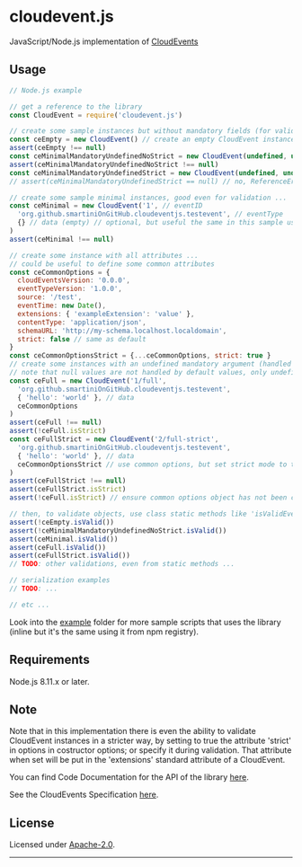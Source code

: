 # cloudevent.js

JavaScript/Node.js implementation of [CloudEvents](http://cloudevents.io/)


## Usage

```js
// Node.js example

// get a reference to the library
const CloudEvent = require('cloudevent.js')

// create some sample instances but without mandatory fields (for validation) ...
const ceEmpty = new CloudEvent() // create an empty CloudEvent instance (not valid for the validator, even in default case, when strict mode flag is disabled)
assert(ceEmpty !== null)
const ceMinimalMandatoryUndefinedNoStrict = new CloudEvent(undefined, undefined, undefined, { strict: false }) // expected success
assert(ceMinimalMandatoryUndefinedNoStrict !== null)
const ceMinimalMandatoryUndefinedStrict = new CloudEvent(undefined, undefined, undefined, { strict: true }) // expected failure
// assert(ceMinimalMandatoryUndefinedStrict == null) // no, ReferenceError: ceMinimalMandatoryUndefinedStrict is not defined

// create some sample minimal instances, good even for validation ...
const ceMinimal = new CloudEvent('1', // eventID
  'org.github.smartiniOnGitHub.cloudeventjs.testevent', // eventType
  {} // data (empty) // optional, but useful the same in this sample usage
)
assert(ceMinimal !== null)

// create some instance with all attributes ...
// could be useful to define some common attributes
const ceCommonOptions = {
  cloudEventsVersion: '0.0.0',
  eventTypeVersion: '1.0.0',
  source: '/test',
  eventTime: new Date(),
  extensions: { 'exampleExtension': 'value' },
  contentType: 'application/json',
  schemaURL: 'http://my-schema.localhost.localdomain',
  strict: false // same as default
}
const ceCommonOptionsStrict = {...ceCommonOptions, strict: true }
// create some instances with an undefined mandatory argument (handled by defaults), but with strict flag disabled: expected success ...
// note that null values are not handled by default values, only undefined values ...
const ceFull = new CloudEvent('1/full',
  'org.github.smartiniOnGitHub.cloudeventjs.testevent',
  { 'hello': 'world' }, // data
  ceCommonOptions
)
assert(ceFull !== null)
assert(!ceFull.isStrict)
const ceFullStrict = new CloudEvent('2/full-strict',
  'org.github.smartiniOnGitHub.cloudeventjs.testevent',
  { 'hello': 'world' }, // data
  ceCommonOptionsStrict // use common options, but set strict mode to true
)
assert(ceFullStrict !== null)
assert(ceFullStrict.isStrict)
assert(!ceFull.isStrict) // ensure common options object has not been changed when reusing some of its values for the second instance

// then, to validate objects, use class static methods like 'isValidEvent' and 'ValidateEvent', or instance methods like 'isValid', 'validate', etc ...
assert(!ceEmpty.isValid())
assert(!ceMinimalMandatoryUndefinedNoStrict.isValid())
assert(ceMinimal.isValid())
assert(ceFull.isValid())
assert(ceFullStrict.isValid())
// TODO: other validations, even from static methods ...

// serialization examples
// TODO: ...

// etc ...
```

Look into the [example](./example/) folder for more sample scripts that uses the library (inline but it's the same using it from npm registry).


## Requirements

Node.js 8.11.x or later.


## Note

Note that in this implementation there is even the ability to validate CloudEvent instances in a stricter way, by setting to true the attribute 'strict' in options in costructor options; or specify it during validation.
That attribute when set will be put in the 'extensions' standard attribute of a CloudEvent.

You can find Code Documentation for the API of the library [here](https://smartiniongithub.github.io/cloudevent.js/).

See the CloudEvents Specification [here](https://github.com/cloudevents/spec).


## License

Licensed under [Apache-2.0](./LICENSE).

----
